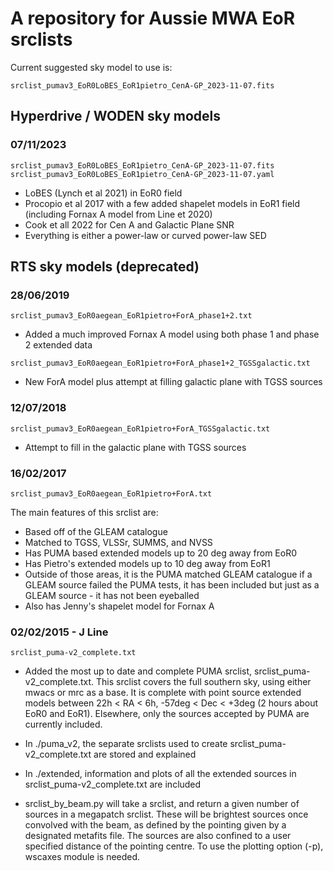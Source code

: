 # A repository for Aussie MWA EoR srclists 

Current suggested sky model to use is:

```
srclist_pumav3_EoR0LoBES_EoR1pietro_CenA-GP_2023-11-07.fits
```

## Hyperdrive / WODEN sky models

### 07/11/2023
`srclist_pumav3_EoR0LoBES_EoR1pietro_CenA-GP_2023-11-07.fits` \
`srclist_pumav3_EoR0LoBES_EoR1pietro_CenA-GP_2023-11-07.yaml`
 - LoBES (Lynch et al 2021) in EoR0 field
 - Procopio et al 2017 with a few added shapelet models in EoR1 field (including Fornax A model from Line et 2020)
 - Cook et all 2022 for Cen A and Galactic Plane SNR
 - Everything is either a power-law or curved power-law SED

## RTS sky models (deprecated)

### 28/06/2019
`srclist_pumav3_EoR0aegean_EoR1pietro+ForA_phase1+2.txt`
 - Added a much improved Fornax A model using both phase 1 and phase 2 extended data

`srclist_pumav3_EoR0aegean_EoR1pietro+ForA_phase1+2_TGSSgalactic.txt`
 - New ForA model plus attempt at filling galactic plane with TGSS sources

### 12/07/2018
`srclist_pumav3_EoR0aegean_EoR1pietro+ForA_TGSSgalactic.txt`

 - Attempt to fill in the galactic plane with TGSS sources

### 16/02/2017
`srclist_pumav3_EoR0aegean_EoR1pietro+ForA.txt`

 The main features of this srclist are:
   + Based off of the GLEAM catalogue
   + Matched to TGSS, VLSSr, SUMMS, and NVSS
   + Has PUMA based extended models up to 20 deg away from EoR0
   + Has Pietro's extended models up to 10 deg away from EoR1
   + Outside of those areas, it is the PUMA matched GLEAM catalogue
     if a GLEAM source failed the PUMA tests, it has been included
     but just as a GLEAM source - it has not been eyeballed
   + Also has Jenny's shapelet model for Fornax A

### 02/02/2015 - J Line
`srclist_puma-v2_complete.txt`

 - Added the most up to date and complete PUMA srclist,
   srclist_puma-v2_complete.txt. This srclist covers the
   full southern sky, using either mwacs or mrc as a base.
   It is complete with point source extended models between
   22h < RA < 6h, -57deg < Dec < +3deg (2 hours about EoR0
   and EoR1). Elsewhere, only the sources accepted by PUMA
   are currently included.
   
 - In ./puma_v2, the separate srclists used to create
   srclist_puma-v2_complete.txt are stored and explained
   
 - In ./extended, information and plots of all the extended
   sources in srclist_puma-v2_complete.txt are included
   
 - srclist_by_beam.py will take a srclist, and return a
   given number of sources in a megapatch srclist. These 
   will be brightest sources once convolved with the beam, 
   as defined by the pointing given by a designated metafits
   file. The sources are also confined to a user specified
   distance of the pointing centre. To use the plotting option 
   (-p), wscaxes module is needed.

